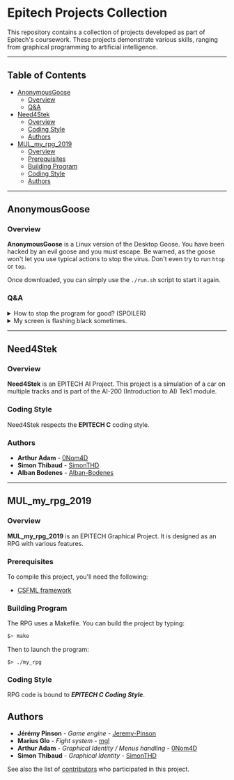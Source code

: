 # Epitech Projects Collection

This repository contains a collection of projects developed as part of Epitech's coursework. These projects demonstrate various skills, ranging from graphical programming to artificial intelligence.

---

## Table of Contents
- [AnonymousGoose](#anonymousgoose)
  - [Overview](#overview)
  - [Q&A](#qa)
- [Need4Stek](#need4stek)
  - [Overview](#overview-1)
  - [Coding Style](#coding-style)
  - [Authors](#authors)
- [MUL_my_rpg_2019](#mul_my_rpg_2019)
  - [Overview](#overview-2)
  - [Prerequisites](#prerequisites)
  - [Building Program](#building-program)
  - [Coding Style](#coding-style-1)
  - [Authors](#authors-1)

---

## AnonymousGoose

### Overview
**AnonymousGoose** is a Linux version of the Desktop Goose. You have been hacked by an evil goose and you must escape. Be warned, as the goose won't let you use typical actions to stop the virus. Don't even try to run `htop` or `top`.

Once downloaded, you can simply use the `./run.sh` script to start it again.

### Q&A
<details>
  <summary>How to stop the program for good? (SPOILER)</summary>
  Simply press the ESCAPE key (The goose told you to escape after all)
</details>
<details>
  <summary>My screen is flashing black sometimes.</summary>
  That a bug with your xrand configuration. You can disable the display tricks by adding a ``-x`` when running the program.  
</details>

---

## Need4Stek

### Overview
**Need4Stek** is an EPITECH AI Project. This project is a simulation of a car on multiple tracks and is part of the AI-200 (Introduction to AI) Tek1 module.

### Coding Style
Need4Stek respects the **EPITECH C** coding style.

### Authors

* **Arthur Adam** - [0Nom4D](https://github.com/0Nom4D)
* **Simon Thibaud** - [SimonTHD](https://github.com/SimonTHD)
* **Alban Bodenes** - [Alban-Bodenes](https://github.com/Alban-Bodenes)

---

## MUL_my_rpg_2019

### Overview
**MUL_my_rpg_2019** is an EPITECH Graphical Project. It is designed as an RPG with various features.

### Prerequisites
To compile this project, you'll need the following:

* [CSFML framework](https://www.sfml-dev.org/download/csfml/)

### Building Program
The RPG uses a Makefile. You can build the project by typing:

```bash
$> make
```

Then to launch the program:
```
$> ./my_rpg
```

### Coding Style

RPG code is bound to **_EPITECH C Coding Style_**.

## Authors

* **Jérémy Pinson** - *Game engine* - [Jeremy-Pinson](https://github.com/Jeremy-Pinson)
* **Marius Glo** - *Fight system* - [mgl](https://github.com/mgl)
* **Arthur Adam** - *Graphical Identity / Menus handling* - [0Nom4D](https://github.com/0Nom4D)
* **Simon Thibaud** - *Graphical Identity* - [SimonTHD](https://github.com/SimonTHD)

See also the list of [contributors](https://github.com/Jeremy-Pinson/MUL_my_rpg_2019/graphs/contributors) who participated in this project.
